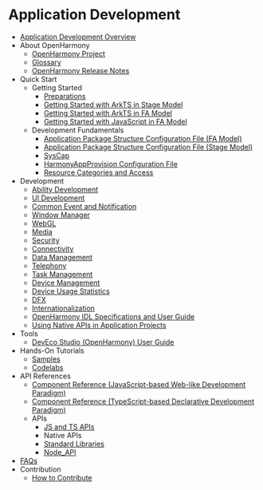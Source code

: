 # Application Development

- [Application Development Overview](application-dev-guide.md)
- About OpenHarmony
    - [OpenHarmony Project](../OpenHarmony-Overview.md)
    - [Glossary](../glossary.md)
    - [OpenHarmony Release Notes](../release-notes/Readme.md)
- Quick Start
    - Getting Started
        - [Preparations](quick-start/start-overview.md)
        - [Getting Started with ArkTS in Stage Model](quick-start/start-with-ets-stage.md)
        - [Getting Started with ArkTS in FA Model](quick-start/start-with-ets-fa.md)
        - [Getting Started with JavaScript in FA Model](quick-start/start-with-js-fa.md)
    - Development Fundamentals
        - [Application Package Structure Configuration File (FA Model)](quick-start/package-structure.md)
        - [Application Package Structure Configuration File (Stage Model)](quick-start/stage-structure.md)
        - [SysCap](quick-start/syscap.md)
        - [HarmonyAppProvision Configuration File](quick-start/app-provision-structure.md)
        - [Resource Categories and Access](quick-start/resource-categories-and-access.md)
- Development
    - [Ability Development](ability/Readme-EN.md)
    - [UI Development](ui/Readme-EN.md)
    - [Common Event and Notification](notification/Readme-EN.md)
    - [Window Manager](windowmanager/Readme-EN.md)
    - [WebGL](webgl/Readme-EN.md)
    - [Media](media/Readme-EN.md)
    - [Security](security/Readme-EN.md)
    - [Connectivity](connectivity/Readme-EN.md)
    - [Data Management](database/Readme-EN.md)
    - [Telephony](telephony/Readme-EN.md)
    - [Task Management](task-management/Readme-EN.md)
    - [Device Management](device/Readme-EN.md)
    - [Device Usage Statistics](device-usage-statistics/Readme-EN.md)
    - [DFX](dfx/Readme-EN.md)
    - [Internationalization](internationalization/Readme-EN.md)
    - [OpenHarmony IDL Specifications and User Guide](IDL/idl-guidelines.md)
    - [Using Native APIs in Application Projects](napi/Readme-EN.md)
- Tools
    - [DevEco Studio (OpenHarmony) User Guide](quick-start/deveco-studio-user-guide-for-openharmony.md)
- Hands-On Tutorials
    - [Samples](https://gitee.com/openharmony/applications_app_samples/blob/master/README.md)
    - [Codelabs](https://gitee.com/openharmony/codelabs)
- API References
    - [Component Reference (JavaScript-based Web-like Development Paradigm)](reference/arkui-js/Readme-EN.md)
    - [Component Reference (TypeScript-based Declarative Development Paradigm)](reference/arkui-ts/Readme-EN.md)
    - APIs
      -   [JS and TS APIs](reference/apis/Readme-EN.md)
      -   Native APIs
        - [Standard Libraries](reference/native-lib/third_party_libc/musl.md)
        - [Node_API](reference/native-lib/third_party_napi/napi.md)
- [FAQs](faqs/Readme-EN.md)
- Contribution
    - [How to Contribute](../contribute/documentation-contribution.md)
